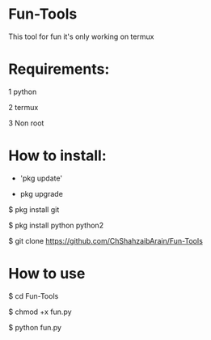 # Fun-Tools
This tool for fun it's only working on termux 

# Requirements:

1 python

2 termux

3 Non root

# How to install:

* 'pkg update'

* pkg upgrade

$ pkg install git

$ pkg install python python2

$ git clone https://github.com/ChShahzaibArain/Fun-Tools

# How to use

$ cd Fun-Tools

$ chmod +x fun.py

$ python fun.py
